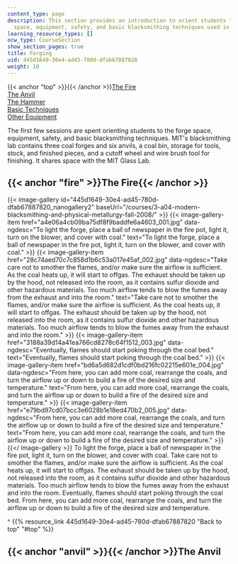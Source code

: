 ```yaml
---
content_type: page
description: This section provides an introduction to orient students to the forge
  space, equipment, safety, and basic blacksmithing techniques used in the course.
learning_resource_types: []
ocw_type: CourseSection
show_section_pages: true
title: Forging
uid: 445d1649-30e4-ad45-780d-dfab67887820
weight: 10
---
```

{{< anchor "top" >}}{{< /anchor >}}[The Fire](#fire)  
[The Anvil](#anvil)  
[The Hammer](#hammer)  
[Basic Techniques](#techniques)  
[Other Equipment](#equipment)

The first few sessions are spent orienting students to the forge space, equipment, safety, and basic blacksmithing techniques. MIT's blacksmithing lab contains three coal forges and six anvils, a coal bin, storage for tools, stock, and finished pieces, and a cutoff wheel and wire brush tool for finishing. It shares space with the MIT Glass Lab.

{{< anchor "fire" >}}The Fire{{< /anchor >}}
--------------------------------------------
{{< image-gallery id="445d1649-30e4-ad45-780d-dfab67887820_nanogallery2" baseUrl="/courses/3-a04-modern-blacksmithing-and-physical-metallurgy-fall-2008/" >}}
{{< image-gallery-item href="a4e06a4cb09ba75df8f9baddfe6a4603_001.jpg" data-ngdesc="To light the forge, place a ball of newspaper in the fire pot, light it, turn on the blower, and cover with coal." text="To light the forge, place a ball of newspaper in the fire pot, light it, turn on the blower, and cover with coal." >}}
{{< image-gallery-item href="28c74aed70c7c858d1b6c53a017e45af_002.jpg" data-ngdesc="Take care not to smother the flames, and/or make sure the airflow is sufficient. As the coal heats up, it will start to offgas. The exhaust should be taken up by the hood, not released into the room, as it contains sulfur dioxide and other hazardous materials. Too much airflow tends to blow the fumes away from the exhaust and into the room." text="Take care not to smother the flames, and/or make sure the airflow is sufficient. As the coal heats up, it will start to offgas. The exhaust should be taken up by the hood, not released into the room, as it contains sulfur dioxide and other hazardous materials. Too much airflow tends to blow the fumes away from the exhaust and into the room." >}}
{{< image-gallery-item href="3188a39d14a41ea766cd8278c64f1512_003.jpg" data-ngdesc="Eventually, flames should start poking through the coal bed." text="Eventually, flames should start poking through the coal bed." >}}
{{< image-gallery-item href="bd6a5d682d1cdf0bd216fc02215e601e_004.jpg" data-ngdesc="From here, you can add more coal, rearrange the coals, and turn the airflow up or down to build a fire of the desired size and temperature." text="From here, you can add more coal, rearrange the coals, and turn the airflow up or down to build a fire of the desired size and temperature." >}}
{{< image-gallery-item href="e79bd97cd07bcc3e6028b1e18ed470b2_005.jpg" data-ngdesc="From here, you can add more coal, rearrange the coals, and turn the airflow up or down to build a fire of the desired size and temperature." text="From here, you can add more coal, rearrange the coals, and turn the airflow up or down to build a fire of the desired size and temperature." >}}
{{</ image-gallery >}}
To light the forge, place a ball of newspaper in the fire pot, light it, turn on the blower, and cover with coal. Take care not to smother the flames, and/or make sure the airflow is sufficient. As the coal heats up, it will start to offgas. The exhaust should be taken up by the hood, not released into the room, as it contains sulfur dioxide and other hazardous materials. Too much airflow tends to blow the fumes away from the exhaust and into the room. Eventually, flames should start poking through the coal bed. From here, you can add more coal, rearrange the coals, and turn the airflow up or down to build a fire of the desired size and temperature.

^ {{% resource_link 445d1649-30e4-ad45-780d-dfab67887820 "Back to top" "#top" %}}

{{< anchor "anvil" >}}{{< /anchor >}}The Anvil
----------------------------------------------